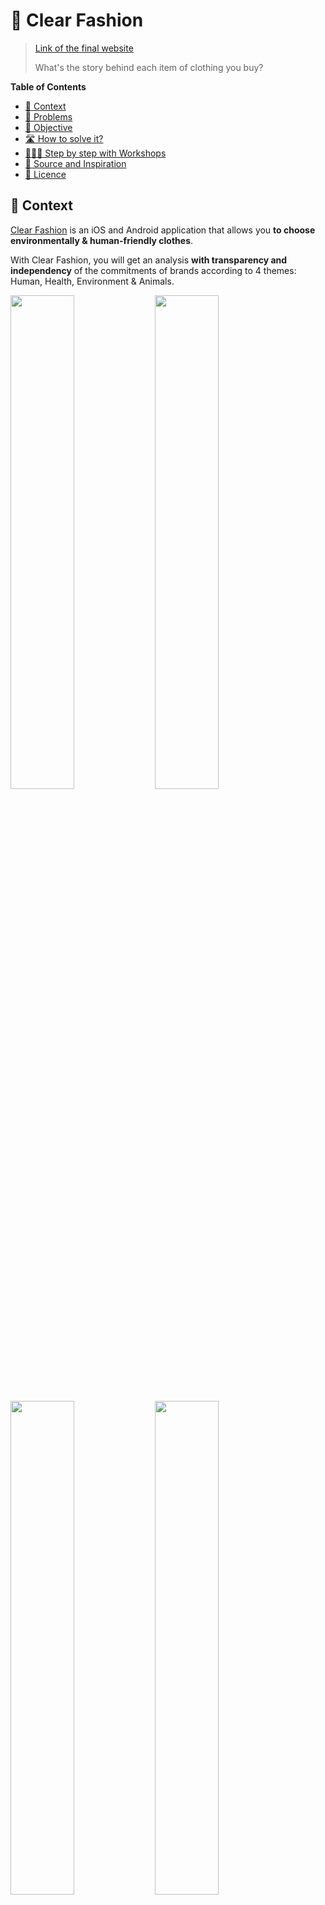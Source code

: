 # 👕 Clear Fashion
> [Link of the final website](https://clear-fashion-source-code.vercel.app/) 
> 
> What's the story behind each item of clothing you buy?

<!-- START doctoc generated TOC please keep comment here to allow auto update -->
<!-- DON'T EDIT THIS SECTION, INSTEAD RE-RUN doctoc TO UPDATE -->
**Table of Contents**

- [📱 Context](#-context)
- [🤔 Problems](#-problems)
- [🎯 Objective](#-objective)
- [🛣 How to solve it?](#%F0%9F%9B%A3-how-to-solve-it)
- [👩🏽‍💻 Step by step with Workshops](#%E2%80%8D-step-by-step-with-workshops)
- [🌱 Source and Inspiration](#-source-and-inspiration)
- [📝 Licence](#-licence)

<!-- END doctoc generated TOC please keep comment here to allow auto update -->

## 📱 Context

[Clear Fashion](https://www.clear-fashion.com/) is an iOS and Android application that allows you **to choose environmentally & human-friendly clothes**.

With Clear Fashion, you will get an analysis **with transparency and independency** of the commitments of brands according to 4 themes: Human, Health, Environment & Animals.


<img src="./docs/zara.png" width="45%"/> <img src="./docs/uniqlo.png" width="45%"/>

<img src="./docs/decathlon.png" width="45%"/> <img src="./docs/ask.png" width="45%"/>

<img src="./docs/top.png" width="45%"/> <img src="./docs/green-lion.png" width="45%"/>

## 🤔 Problems

Clear Fashion is particularly committed to ensuring that there are **no conflicts due to commercial interests**.

My problem is simple and time-consuming: **I cannot consult on the same page all the products of my favorite brands.**

I have to browse each e-shop brand to look for a product.

![Shops](./docs/shops.jpg)

## 🎯 Objective

**Build a web application to list my favorite top responsible Brands Products.**

## 🛣 How to solve it?

1. 👖 **Manipulate Products**: How to [manipulate](https://github.com/92bondstreet/javascript-empire/blob/master/themes/1.md#about-javascript) the products in the [browser](https://github.com/92bondstreet/javascript-empire/blob/master/themes/1.md#about-htmlcss)
2. 🧹 **Scrape Products**: How to [fetch](https://github.com/92bondstreet/javascript-empire/blob/master/themes/2.md#about-nodejs) Products from different website sources
3. 📱 **Render Products in the browser**: How to [interact](https://github.com/92bondstreet/javascript-empire/blob/master/themes/2.md#about-react) with the Products in the browser
4. 💽 **Save Products in database**: How to avoid to scrape again and again the same data
5. ⤵️ **Request Products with an api**: How to [give access](https://github.com/92bondstreet/javascript-empire/blob/master/themes/3.md#about-restful-and-graphql-api) to your data
6. 🐛 **Test your code**: How to [ensure quality](https://github.com/92bondstreet/javascript-empire/blob/master/themes/3.md#about-test-driven-development) and confidence
7. 🚀 **Deploy in production**: How to [give access](https://github.com/92bondstreet/javascript-empire/blob/master/themes/3.md#about-serverless) to anyone

## 👩🏽‍💻 Step by step with Workshops

![Maps](./docs/map.jpg)


With [javascript-empire](https://github.com/92bondstreet/javascript-empire#%EF%B8%8F-the-3-themes) themes, we'll follow next workshops to solve our problem:

| Step | Workshops | Planned Date
| --- | --- | ---
| 1 | [Manipulate data with JavaScript in the browser](./workshops/1-manipulate-javascript.md) | January 2023
| 2 | [Interact data with JavaScript, HTML and CSS in the browser again](./workshops/2-interact-js-css.md) | January 2023
| 3 | [Scrape data with Node.js](./workshops/3-scrape-node.md) | February 2023
| 4 | [Save data in a Database with MongoDB](./workshops/4-store-mongodb.md) | February 2023
| 5 | [Build an api with Express to request data](./workshops/5-api-express.md) | February 2023
| 6 | Test your code with Jest | March 2023
| 7 | [Deploy in production with Vercel](./workshops/7-deploy.md) | March 2023
| 8 | Render data with React | March 2023


## 🌱 Source and Inspiration

* [Clear Fashion](https://www.clear-fashion.com/)

## 📝 Licence

[Uncopyrighted](http://zenhabits.net/uncopyright/)

